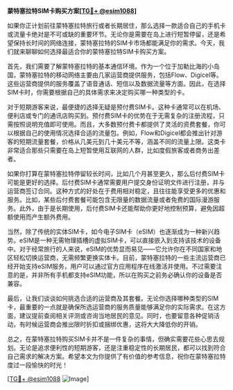 **蒙特塞拉特SIM卡购买方案[[TG💪+ @esim1088](https://t.me/s/esim1088)]**

如果你正计划前往蒙特塞拉特旅行或者长期居住，那么选择一款适合自己的手机卡或流量卡绝对是不可或缺的重要环节。无论你是需要在岛上进行短暂停留，还是希望保持长时间的网络连接，蒙特塞拉特的SIM卡市场都能满足你的需求。今天，我们就来聊聊如何选择最适合你的蒙特塞拉特SIM卡购买方案。

首先，我们需要了解蒙特塞拉特的基本通信环境。作为一个位于加勒比海的小岛国，蒙特塞拉特的移动网络主要由几家运营商提供服务，包括Flow、Digicel等。这些运营商提供的服务覆盖了语音通话、短信以及数据流量等方面。因此，在选择SIM卡时，你需要根据自己的具体需求来决定购买哪一种类型的卡。

对于短期游客来说，最便捷的选择无疑是预付费SIM卡。这种卡通常可以在机场、便利店或专门的通讯店购买到。预付费SIM卡的优势在于无需复杂的注册流程，只需按照说明充值即可使用。而且，大多数预付费卡都提供了灵活的资费套餐，你可以根据自己的使用情况选择合适的流量包。例如，Flow和Digicel都会推出针对游客的短期流量套餐，价格从几美元到几十美元不等，涵盖不同的流量上限。这类卡非常适合那些只需要在岛上短暂使用互联网的人群，比如度假旅客或者商务出差者。

如果你打算在蒙特塞拉特停留较长时间，比如几个月甚至更久，那么后付费SIM卡可能是更好的选择。后付费SIM卡通常需要用户提交身份证明文件进行注册，并与运营商签订合同。这种方式的好处在于费用相对稳定，且往往能享受更多的优惠和服务。比如，某些后付费套餐可能包含无限量的数据流量或者免费的国际漫游服务。此外，由于是长期使用，后付费SIM卡还能帮助你更好地控制预算，避免因超额使用而产生额外费用。

当然，除了传统的实体SIM卡，如今电子SIM卡（eSIM）也逐渐成为一种新兴趋势。eSIM是一种无需物理插槽的虚拟SIM卡，可以直接嵌入到支持该技术的设备中。对于经常旅行的人来说，eSIM的优势显而易见——它允许你在不同国家和地区轻松切换运营商，无需频繁更换实体卡。目前，蒙特塞拉特的一些主流运营商已经开始支持eSIM服务，用户可以通过官方应用程序在线激活并使用。不过需要注意的是，并非所有手机都支持eSIM功能，所以在购买之前务必确认你的设备是否兼容。

最后，让我们谈谈如何挑选合适的运营商及其套餐。无论你选择哪种类型的SIM卡，最重要的一点就是确保所选运营商的服务质量能够满足你的实际需求。在这方面，建议提前查阅相关评测或咨询当地居民的意见。同时，也要留意各种促销活动，有时候运营商会推出限时折扣或捆绑优惠，这将大大降低你的开销。

总之，在蒙特塞拉特购买SIM卡并不是一件复杂的事情，但确实需要花些心思去规划。无论是追求便利性的短期游客，还是注重稳定性的长期居民，都可以找到符合自己需求的解决方案。希望本文为你提供了有价值的参考信息，祝你在蒙特塞拉特度过一段愉快的时光！

[[TG💪+ @esim1088](https://t.me/s/esim1088) ![Image](https://i.postimg.cc/4NQfJmqS/Snipaste-2025-05-13-00-14-12.png)]